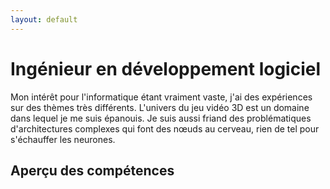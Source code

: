 ```yaml
---
layout: default
---
```


# Ingénieur en développement logiciel

Mon intérêt pour l'informatique étant vraiment vaste, j'ai des expériences sur des thèmes très différents. L'univers du jeu vidéo 3D est un domaine dans lequel je me suis épanouis. Je suis aussi friand des problématiques d'architectures complexes qui font des nœuds au cerveau, rien de tel pour s'échauffer les neurones.

## Aperçu des compétences

